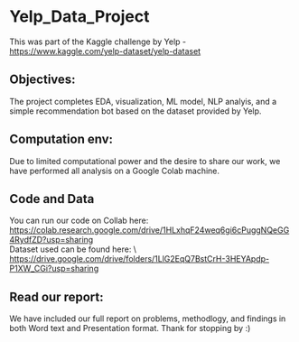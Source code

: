 # Yelp_Data_Project

This was part of the Kaggle challenge by Yelp - https://www.kaggle.com/yelp-dataset/yelp-dataset

## Objectives:
The project completes EDA, visualization, ML model, NLP analyis, and a simple recommendation bot based on the dataset provided by Yelp.

## Computation env:
Due to limited computational power and the desire to share our work, we have performed all analysis on a Google Colab machine. 

## Code and Data
You can run our code on Collab here: https://colab.research.google.com/drive/1HLxhqF24weq6gi6cPuggNQeGG4RydfZD?usp=sharing \
Dataset used can be found here: \ 
https://drive.google.com/drive/folders/1LlG2EqQ7BstCrH-3HEYApdp-P1XW_CGi?usp=sharing

## Read our report:
We have included our full report on problems, methodlogy, and findings in both Word text and Presentation format.
Thank for stopping by :)
